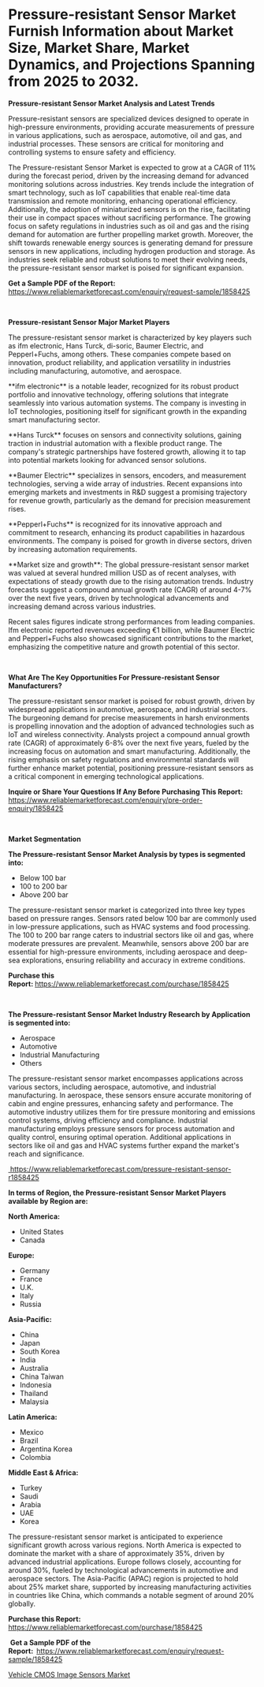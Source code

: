 <p><h1>Pressure-resistant Sensor Market Furnish Information about Market Size, Market Share, Market Dynamics, and Projections Spanning from 2025 to 2032.</h1></p><p><strong>Pressure-resistant Sensor Market Analysis and Latest Trends</strong></p>
<p><p>Pressure-resistant sensors are specialized devices designed to operate in high-pressure environments, providing accurate measurements of pressure in various applications, such as aerospace, automotive, oil and gas, and industrial processes. These sensors are critical for monitoring and controlling systems to ensure safety and efficiency.</p><p>The Pressure-resistant Sensor Market is expected to grow at a CAGR of 11% during the forecast period, driven by the increasing demand for advanced monitoring solutions across industries. Key trends include the integration of smart technology, such as IoT capabilities that enable real-time data transmission and remote monitoring, enhancing operational efficiency. Additionally, the adoption of miniaturized sensors is on the rise, facilitating their use in compact spaces without sacrificing performance. The growing focus on safety regulations in industries such as oil and gas and the rising demand for automation are further propelling market growth. Moreover, the shift towards renewable energy sources is generating demand for pressure sensors in new applications, including hydrogen production and storage. As industries seek reliable and robust solutions to meet their evolving needs, the pressure-resistant sensor market is poised for significant expansion.</p></p>
<p><strong>Get a Sample PDF of the Report:&nbsp;</strong> <a href="https://www.reliablemarketforecast.com/enquiry/request-sample/1858425?utm_campaign=2876&utm_medium=2&utm_source=Github&utm_content=ia&utm_term=07042025&utm_id=pressure-resistant-sensor">https://www.reliablemarketforecast.com/enquiry/request-sample/1858425</a></p>
<p>&nbsp;</p>
<p><strong>Pressure-resistant Sensor Major Market Players</strong></p>
<p><p>The pressure-resistant sensor market is characterized by key players such as ifm electronic, Hans Turck, di-soric, Baumer Electric, and Pepperl+Fuchs, among others. These companies compete based on innovation, product reliability, and application versatility in industries including manufacturing, automotive, and aerospace. </p><p>**ifm electronic** is a notable leader, recognized for its robust product portfolio and innovative technology, offering solutions that integrate seamlessly into various automation systems. The company is investing in IoT technologies, positioning itself for significant growth in the expanding smart manufacturing sector.</p><p>**Hans Turck** focuses on sensors and connectivity solutions, gaining traction in industrial automation with a flexible product range. The company's strategic partnerships have fostered growth, allowing it to tap into potential markets looking for advanced sensor solutions.</p><p>**Baumer Electric** specializes in sensors, encoders, and measurement technologies, serving a wide array of industries. Recent expansions into emerging markets and investments in R&D suggest a promising trajectory for revenue growth, particularly as the demand for precision measurement rises.</p><p>**Pepperl+Fuchs** is recognized for its innovative approach and commitment to research, enhancing its product capabilities in hazardous environments. The company is poised for growth in diverse sectors, driven by increasing automation requirements.</p><p>**Market size and growth**: The global pressure-resistant sensor market was valued at several hundred million USD as of recent analyses, with expectations of steady growth due to the rising automation trends. Industry forecasts suggest a compound annual growth rate (CAGR) of around 4-7% over the next five years, driven by technological advancements and increasing demand across various industries.</p><p>Recent sales figures indicate strong performances from leading companies. Ifm electronic reported revenues exceeding €1 billion, while Baumer Electric and Pepperl+Fuchs also showcased significant contributions to the market, emphasizing the competitive nature and growth potential of this sector.</p></p>
<p>&nbsp;</p>
<p><strong>What Are The Key Opportunities For Pressure-resistant Sensor Manufacturers?</strong></p>
<p><p>The pressure-resistant sensor market is poised for robust growth, driven by widespread applications in automotive, aerospace, and industrial sectors. The burgeoning demand for precise measurements in harsh environments is propelling innovation and the adoption of advanced technologies such as IoT and wireless connectivity. Analysts project a compound annual growth rate (CAGR) of approximately 6-8% over the next five years, fueled by the increasing focus on automation and smart manufacturing. Additionally, the rising emphasis on safety regulations and environmental standards will further enhance market potential, positioning pressure-resistant sensors as a critical component in emerging technological applications.</p></p>
<p><strong>Inquire or Share Your Questions If Any Before Purchasing This Report:</strong> <a href="https://www.reliablemarketforecast.com/enquiry/pre-order-enquiry/1858425?utm_campaign=2876&utm_medium=2&utm_source=Github&utm_content=ia&utm_term=07042025&utm_id=pressure-resistant-sensor">https://www.reliablemarketforecast.com/enquiry/pre-order-enquiry/1858425</a></p>
<p>&nbsp;</p>
<p><strong>Market Segmentation</strong></p>
<p><strong>The Pressure-resistant Sensor Market Analysis by types is segmented into:</strong></p>
<p><ul><li>Below 100 bar</li><li>100 to 200 bar</li><li>Above 200 bar</li></ul></p>
<p><p>The pressure-resistant sensor market is categorized into three key types based on pressure ranges. Sensors rated below 100 bar are commonly used in low-pressure applications, such as HVAC systems and food processing. The 100 to 200 bar range caters to industrial sectors like oil and gas, where moderate pressures are prevalent. Meanwhile, sensors above 200 bar are essential for high-pressure environments, including aerospace and deep-sea explorations, ensuring reliability and accuracy in extreme conditions.</p></p>
<p><strong>Purchase this Report:&nbsp;</strong><a href="https://www.reliablemarketforecast.com/purchase/1858425?utm_campaign=2876&utm_medium=2&utm_source=Github&utm_content=ia&utm_term=07042025&utm_id=pressure-resistant-sensor">https://www.reliablemarketforecast.com/purchase/1858425</a></p>
<p>&nbsp;</p>
<p><strong>The Pressure-resistant Sensor Market Industry Research by Application is segmented into:</strong></p>
<p><ul><li>Aerospace</li><li>Automotive</li><li>Industrial Manufacturing</li><li>Others</li></ul></p>
<p><p>The pressure-resistant sensor market encompasses applications across various sectors, including aerospace, automotive, and industrial manufacturing. In aerospace, these sensors ensure accurate monitoring of cabin and engine pressures, enhancing safety and performance. The automotive industry utilizes them for tire pressure monitoring and emissions control systems, driving efficiency and compliance. Industrial manufacturing employs pressure sensors for process automation and quality control, ensuring optimal operation. Additional applications in sectors like oil and gas and HVAC systems further expand the market's reach and significance.</p></p>
<p><a href="https://www.reliablemarketforecast.com/pressure-resistant-sensor-r1858425?utm_campaign=2876&utm_medium=2&utm_source=Github&utm_content=ia&utm_term=07042025&utm_id=pressure-resistant-sensor">&nbsp;https://www.reliablemarketforecast.com/pressure-resistant-sensor-r1858425</a></p>
<p><strong>In terms of Region, the Pressure-resistant Sensor Market Players available by Region are:</strong></p>
<p>
    <p> <strong> North America: </strong>
        <ul>
            <li>United States</li>
            <li>Canada</li>
        </ul>
        </p> 
    <p> <strong> Europe: </strong>
        <ul>
            <li>Germany</li>
            <li>France</li>
            <li>U.K.</li>
            <li>Italy</li>
            <li>Russia</li>
        </ul>
        </p> 
    <p> <strong> Asia-Pacific: </strong>
        <ul>
            <li>China</li>
            <li>Japan</li>
            <li>South Korea</li>
            <li>India</li>
            <li>Australia</li>
            <li>China Taiwan</li>
            <li>Indonesia</li>
            <li>Thailand</li>
            <li>Malaysia</li>
        </ul>
        </p> 
    <p> <strong> Latin America: </strong>
        <ul>
            <li>Mexico</li>
            <li>Brazil</li>
            <li>Argentina Korea</li>
            <li>Colombia</li>
        </ul>
        </p> 
    <p> <strong> Middle East & Africa: </strong>
        <ul>
            <li>Turkey</li>
            <li>Saudi</li>
            <li>Arabia</li>
            <li>UAE</li>
            <li>Korea</li>
        </ul>
    </p>
    </p>
<p><p>The pressure-resistant sensor market is anticipated to experience significant growth across various regions. North America is expected to dominate the market with a share of approximately 35%, driven by advanced industrial applications. Europe follows closely, accounting for around 30%, fueled by technological advancements in automotive and aerospace sectors. The Asia-Pacific (APAC) region is projected to hold about 25% market share, supported by increasing manufacturing activities in countries like China, which commands a notable segment of around 20% globally.</p></p>
<p><strong>Purchase this Report: </strong><a href="https://www.reliablemarketforecast.com/purchase/1858425?utm_campaign=2876&utm_medium=2&utm_source=Github&utm_content=ia&utm_term=07042025&utm_id=pressure-resistant-sensor">https://www.reliablemarketforecast.com/purchase/1858425</a></p>
<p>&nbsp;<strong>Get a Sample PDF of the Report:&nbsp;&nbsp;</strong><a href="https://www.reliablemarketforecast.com/enquiry/request-sample/1858425?utm_campaign=2876&utm_medium=2&utm_source=Github&utm_content=ia&utm_term=07042025&utm_id=pressure-resistant-sensor">https://www.reliablemarketforecast.com/enquiry/request-sample/1858425</a></p>
<p><strong></strong></p>
<p><p><a href="https://github.com/saaindosya/Market-Research-Report-List-1/blob/main/vehicle-cmos-image-sensors-market.md?utm_campaign=2876&utm_medium=2&utm_source=Github&utm_content=ia&utm_term=07042025&utm_id=pressure-resistant-sensor">Vehicle CMOS Image Sensors Market</a></p></p>